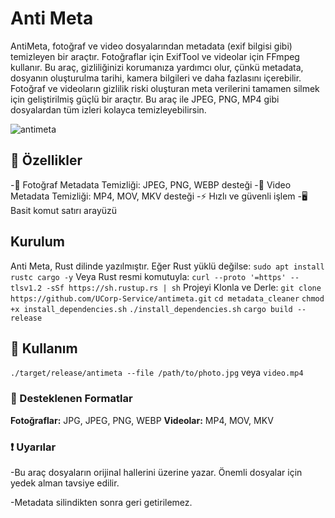 # Anti Meta
AntiMeta, fotoğraf ve video dosyalarından metadata (exif bilgisi gibi) temizleyen bir araçtır. Fotoğraflar için ExifTool ve videolar için FFmpeg kullanır. Bu araç, gizliliğinizi korumanıza yardımcı olur, çünkü metadata, dosyanın oluşturulma tarihi, kamera bilgileri ve daha fazlasını içerebilir. Fotoğraf ve videoların gizlilik riski oluşturan meta verilerini tamamen silmek için geliştirilmiş güçlü bir araçtır. Bu araç ile JPEG, PNG, MP4 gibi dosyalardan tüm izleri kolayca temizleyebilirsin.

![antimeta](https://github.com/user-attachments/assets/adf7e98c-e80c-422e-b948-970f2f841dfd)


## 🚀 Özellikler
-📸 Fotoğraf Metadata Temizliği: JPEG, PNG, WEBP desteği
-🎥 Video Metadata Temizliği: MP4, MOV, MKV desteği
-⚡ Hızlı ve güvenli işlem
-🖥️ Basit komut satırı arayüzü

## Kurulum
Anti Meta, Rust dilinde yazılmıştır. Eğer Rust yüklü değilse:
`sudo apt install rustc cargo -y`
Veya Rust resmi komutuyla:
`curl --proto '=https' --tlsv1.2 -sSf https://sh.rustup.rs | sh`
Projeyi Klonla ve Derle:
`git clone https://github.com/UCorp-Service/antimeta.git`
`cd metadata_cleaner`
`chmod +x install_dependencies.sh`
`./install_dependencies.sh`
`cargo build --release`

## 🚀 Kullanım
`./target/release/antimeta --file /path/to/photo.jpg` veya `video.mp4`

### 📝 Desteklenen Formatlar
**Fotoğraflar:** JPG, JPEG, PNG, WEBP
**Videolar:** MP4, MOV, MKV

### ❗️ Uyarılar
-Bu araç dosyaların orijinal hallerini üzerine yazar. Önemli dosyalar için yedek alman tavsiye edilir.

-Metadata silindikten sonra geri getirilemez.
